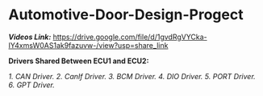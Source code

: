 # Automotive-Door-Design-Progect
_**Videos Link:**_ https://drive.google.com/file/d/1gvdRgVYCka-IY4xmsW0AS1ak9fazuvw-/view?usp=share_link 

**Drivers Shared Between ECU1 and ECU2:**

_1. CAN Driver._
_2. CanIf Driver._
_3. BCM Driver._
_4. DIO Driver._
_5. PORT Driver._
_6. GPT Driver._
